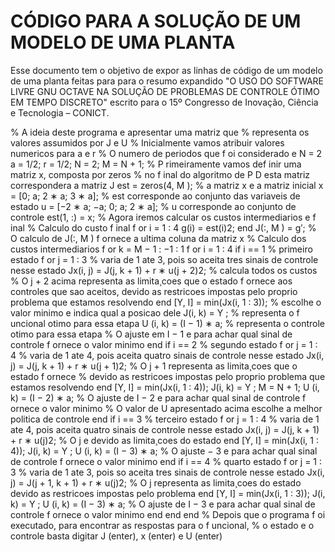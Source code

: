 # CÓDIGO PARA A SOLUÇÃO DE UM MODELO DE UMA PLANTA
Esse documento tem o objetivo de expor as linhas de código de um modelo de uma planta feitas para para o resumo expandido "O USO DO SOFTWARE LIVRE GNU OCTAVE NA SOLUÇÃO DE PROBLEMAS DE CONTROLE ÓTIMO EM TEMPO DISCRETO" escrito para o 15º Congresso de Inovação, Ciência e Tecnologia – CONICT.

% A ideia deste programa e apresentar uma matriz que
% representa os valores assumidos por J e U
% Inicialmente vamos atribuir valores numericos para a e r
% O numero de periodos que f oi considerado e N = 2
a = 1/2;
r = 1/2;
N = 2;
M = N + 1;
% P rimeiramente vamos def inir uma matriz x, composta por zeros
% no f inal do algoritmo de P D esta matriz correspondera a matriz J
est = zeros(4, M ); % a matriz x e a matriz inicial
x = [0; a; 2 ∗ a; 3 ∗ a]; % est corresponde ao conjunto das variaveis de estado
u = [−2 ∗ a; −a; 0; a; 2 ∗ a]; % u corresponde ao conjunto de controle
est(1, :) = x;
% Agora iremos calcular os custos intermediarios e f inal
% Calculo do custo f inal
f or i = 1 : 4
g(i) = est(i)2;
end
J(:, M ) = g′;
% O calculo de J(:, M ) f ornece a ultima coluna da matriz x
% Calculo dos custos intermediarios
f or k = M − 1 : −1 : 1
f or i = 1 : 4
if i == 1 % primeiro estado
f or j = 1 : 3 % varia de 1 ate 3, pois so aceita tres sinais de controle nesse estado
Jx(i, j) = J(j, k + 1) + r ∗ u(j + 2)2; % calcula todos os custos
% O j + 2 acima representa as limita¸coes que o estado f ornece aos controles que sao aceitos,
devido as restricoes impostas pelo proprio problema que estamos resolvendo
end
[Y, I] = min(Jx(i, 1 : 3)); % escolhe o valor minimo e indica qual a posicao dele
J(i, k) = Y ; % representa o f uncional otimo para essa etapa
U (i, k) = (I − 1) ∗ a; % representa o controle otimo para essa etapa
% O ajuste em I − 1 e para achar qual sinal de controle f ornece o valor minimo
end
if i == 2 % segundo estado
f or j = 1 : 4 % varia de 1 ate 4, pois aceita quatro sinais de controle nesse estado
Jx(i, j) = J(j, k + 1) + r ∗ u(j + 1)2;
% O j + 1 representa as limita¸coes que o estado f ornece
% devido as restricoes impostas pelo proprio problema que estamos resolvendo
end
[Y, I] = min(Jx(i, 1 : 4));
J(i, k) = Y ;
M = N + 1;
U (i, k) = (I − 2) ∗ a;
% O ajuste de I − 2 e para achar qual sinal de controle f ornece o valor minimo
% O valor de U apresentado acima escolhe a melhor politica de controle
end
if i == 3 % terceiro estado
f or j = 1 : 4 % varia de 1 ate 4, pois aceita quatro sinais de controle nesse estado
Jx(i, j) = J(j, k + 1) + r ∗ u(j)2;
% O j e devido as limita¸coes do estado
end
[Y, I] = min(Jx(i, 1 : 4));
J(i, k) = Y ;
U (i, k) = (I − 3) ∗ a;
% O ajuste − 3 e para achar qual sinal de controle f ornece o valor minimo
end
if i == 4 % quarto estado
f or j = 1 : 3 % varia de 1 ate 3, pois so aceita tres sinais de controle nesse estado
Jx(i, j) = J(j + 1, k + 1) + r ∗ u(j)2;
% O j representa as limita¸coes do estado devido as restricoes impostas pelo problema
end
[Y, I] = min(Jx(i, 1 : 3));
J(i, k) = Y ;
U (i, k) = (I − 3) ∗ a;
% O ajuste de I − 3 e para achar qual sinal de controle f ornece o valor minimo
end
end
end
% Depois que o programa f oi executado, para encontrar as respostas para o f uncional,
% o estado e o controle basta digitar J (enter), x (enter) e U (enter)
